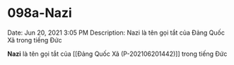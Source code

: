 # 098a-Nazi

Date: Jun 20, 2021 3:05 PM
Description: Nazi là tên gọi tắt của Đảng Quốc Xã trong tiếng Đức

**Nazi** là tên gọi tắt của [[Đảng Quốc Xã (P-202106201442)]] trong tiếng Đức
